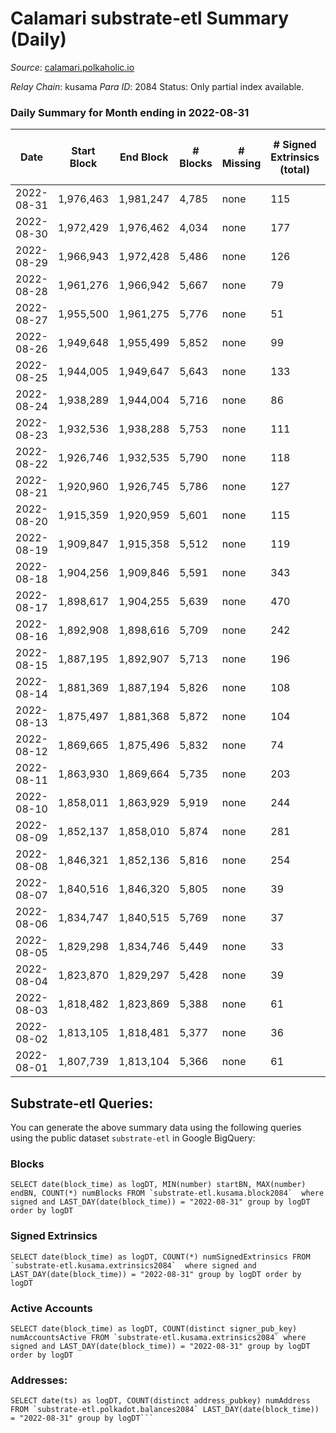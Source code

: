 # Calamari substrate-etl Summary (Daily)

_Source_: [calamari.polkaholic.io](https://calamari.polkaholic.io)

*Relay Chain*: kusama
*Para ID*: 2084
Status: Only partial index available.


### Daily Summary for Month ending in 2022-08-31


| Date | Start Block | End Block | # Blocks | # Missing | # Signed Extrinsics (total) | # Active Accounts | # Addresses with Balances | # Events | # Transfers | # XCM Transfers In | # XCM Transfers Out |
| ---- | ----------- | --------- | -------- | --------- | --------------------------- | ----------------- | ------------------------- | -------- | ----------- | ------------------ | ------------------- |
| 2022-08-31 | 1,976,463 | 1,981,247 | 4,785 | none | 115 | 70 | 26,606 | 15,166 | 61 ($217,781) | 1 ($1,354.38) |   |
| 2022-08-30 | 1,972,429 | 1,976,462 | 4,034 | none | 177 | 130 | 26,604 | 13,404 | 82 ($16,266.21) | 2 ($557.48) | 6 ($27.65) |
| 2022-08-29 | 1,966,943 | 1,972,428 | 5,486 | none | 126 | 87 | 26,608 | 12,010 | 88 ($447,679) | 3 ($273.47) |   |
| 2022-08-28 | 1,961,276 | 1,966,942 | 5,667 | none | 79 | 34 | 26,601 | 26,708 | 4,721 ($459,845) |   | 4 ($401.31) |
| 2022-08-27 | 1,955,500 | 1,961,275 | 5,776 | none | 51 | 32 | 23,835 | 11,882 | 32 ($407,683) | 3 ($641.29) | 1 ($43.76) |
| 2022-08-26 | 1,949,648 | 1,955,499 | 5,852 | none | 99 | 55 | 23,833 | 12,334 | 45 ($386,731) | 3 ($3.57) | 5 ($90.88) |
| 2022-08-25 | 1,944,005 | 1,949,647 | 5,643 | none | 133 | 79 | 23,831 | 12,087 | 52 ($188,085) |   | 1 ($38.72) |
| 2022-08-24 | 1,938,289 | 1,944,004 | 5,716 | none | 86 | 54 | 23,833 | 11,982 | 43 ($193,058) | 1 ($1.69) | 5 ($680.46) |
| 2022-08-23 | 1,932,536 | 1,938,288 | 5,753 | none | 111 | 68 | 23,826 | 12,183 | 52 ($371,554) |   | 3 ($351.20) |
| 2022-08-22 | 1,926,746 | 1,932,535 | 5,790 | none | 118 | 65 | 23,820 | 12,339 | 72 ($96,267.01) | 1 ($6,145.88) | 7 ($1,441.52) |
| 2022-08-21 | 1,920,960 | 1,926,745 | 5,786 | none | 127 | 72 | 23,815 | 12,380 | 69 ($28,407.38) |   | 3 ($1,026.75) |
| 2022-08-20 | 1,915,359 | 1,920,959 | 5,601 | none | 115 | 72 | 23,831 | 11,923 | 65 ($71,228.99) | 3 ($1,055.19) | 2 ($228.29) |
| 2022-08-19 | 1,909,847 | 1,915,358 | 5,512 | none | 119 | 66 | 23,829 | 11,762 | 70 ($17,700.07) | 1 ($33.58) | 2 ($590.87) |
| 2022-08-18 | 1,904,256 | 1,909,846 | 5,591 | none | 343 | 193 | 23,823 | 13,342 | 186 ($110,665) | 7 ($456.71) | 10 ($1,263.98) |
| 2022-08-17 | 1,898,617 | 1,904,255 | 5,639 | none | 470 | 278 | 23,794 | 14,208 | 254 ($82,235.62) |   | 6 ($879.77) |
| 2022-08-16 | 1,892,908 | 1,898,616 | 5,709 | none | 242 | 115 | 23,780 | 12,906 | 138 ($91,218.39) | 1 ($307.74) | 5 ($1,465.43) |
| 2022-08-15 | 1,887,195 | 1,892,907 | 5,713 | none | 196 | 106 | 23,765 | 12,683 | 126 ($77,294.47) | 13 ($2,400.93) | 7 ($647.01) |
| 2022-08-14 | 1,881,369 | 1,887,194 | 5,826 | none | 108 | 76 | 23,752 | 12,332 | 46 ($5,028.27) | 1 ($26.10) | 2 ($585.17) |
| 2022-08-13 | 1,875,497 | 1,881,368 | 5,872 | none | 104 | 58 | 23,743 | 12,417 | 57 ($5,111.50) | 7 ($960.24) | 5 ($613.05) |
| 2022-08-12 | 1,869,665 | 1,875,496 | 5,832 | none | 74 | 50 | 23,735 | 12,150 | 35 ($13,746.53) | 3 ($499.30) | 4 ($600.24) |
| 2022-08-11 | 1,863,930 | 1,869,664 | 5,735 | none | 203 | 135 | 23,729 | 12,755 | 94 ($11,300.25) | 2 ($283.22) | 18 ($3,286.92) |
| 2022-08-10 | 1,858,011 | 1,863,929 | 5,919 | none | 244 | 144 | 23,719 | 13,419 | 55 ($23,015.76) | 3 ($7,679.84) | 39 ($9,501.24) |
| 2022-08-09 | 1,852,137 | 1,858,010 | 5,874 | none | 281 | 157 | 23,710 | 13,569 | 103 ($13,876.46) | 4 ($2,234.17) | 29 ($5,833.00) |
| 2022-08-08 | 1,846,321 | 1,852,136 | 5,816 | none | 254 | 171 | 23,690 | 13,214 | 102 ($23,137.07) |   | 3 ($40.89) |
| 2022-08-07 | 1,840,516 | 1,846,320 | 5,805 | none | 39 | 30 | 23,669 | 11,848 | 11 ($1,449.12) |   |   |
| 2022-08-06 | 1,834,747 | 1,840,515 | 5,769 | none | 37 | 30 | 23,667 | 11,758 | 15 ($21,961.99) |   |   |
| 2022-08-05 | 1,829,298 | 1,834,746 | 5,449 | none | 33 | 25 | 23,667 | 11,113 | 17 ($39,872.02) |   | 2 ($23.26) |
| 2022-08-04 | 1,823,870 | 1,829,297 | 5,428 | none | 39 | 31 | 23,663 | 11,108 | 23 ($5,986.16) |   | 3 ($10,498.37) |
| 2022-08-03 | 1,818,482 | 1,823,869 | 5,388 | none | 61 | 41 | 23,659 | 11,168 | 47 ($25,250.94) |   |   |
| 2022-08-02 | 1,813,105 | 1,818,481 | 5,377 | none | 36 | 27 | 23,647 | 10,984 | 21 ($4,108.21) |   | 1 ($0.13) |
| 2022-08-01 | 1,807,739 | 1,813,104 | 5,366 | none | 61 | 36 | 23,643 | 11,114 | 30 ($7,032.24) | 1 ($0.051) | 1 ($0.13) |

## Substrate-etl Queries:
You can generate the above summary data using the following queries using the public dataset `substrate-etl` in Google BigQuery:


### Blocks
```
SELECT date(block_time) as logDT, MIN(number) startBN, MAX(number) endBN, COUNT(*) numBlocks FROM `substrate-etl.kusama.block2084`  where signed and LAST_DAY(date(block_time)) = "2022-08-31" group by logDT order by logDT
```


### Signed Extrinsics
```
SELECT date(block_time) as logDT, COUNT(*) numSignedExtrinsics FROM `substrate-etl.kusama.extrinsics2084`  where signed and LAST_DAY(date(block_time)) = "2022-08-31" group by logDT order by logDT
```


### Active Accounts
```
SELECT date(block_time) as logDT, COUNT(distinct signer_pub_key) numAccountsActive FROM `substrate-etl.kusama.extrinsics2084` where signed and LAST_DAY(date(block_time)) = "2022-08-31" group by logDT order by logDT
```


### Addresses:
```
SELECT date(ts) as logDT, COUNT(distinct address_pubkey) numAddress FROM `substrate-etl.polkadot.balances2084` LAST_DAY(date(block_time)) = "2022-08-31" group by logDT```

